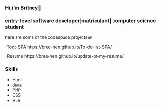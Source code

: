 ### Hi,i'm Britney👋

<h3>entry-level software developer|matriculant| computer science student</h3>

here are some of the codespace projects😀
<p>-Todo SPA  https://bree-nen.github.io/To-do-list-SPA/ </p>
<p>-Resume https://bree-nen.github.io/update-of-my-resume/ </p>


<!--
**bree-nen/bree-nen** is a ✨ _special_ ✨ repository because its `README.md` (this file) appears on your GitHub profile.

Here are some ideas to get you started:

- 🔭 I’m currently working on 
- 🌱 I’m currently learning MySql
- 👯 I’m looking to collaborate on ...
- 🤔 I’m looking for help with ...
- 💬 Ask me about ...
- 📫 How to reach me: ...
- 😄 Pronouns: she/her
- ⚡ Fun fact: ...
-->
 
 <h3>Skills</h3>
 <ul> 
  <li>Html</li>
  <li>Java</li>
   <li>PHP</li>
   <li>CSS</li>
   <li>Vue</li>
</ul>
